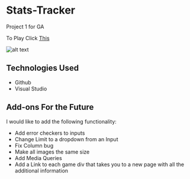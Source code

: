 # Stats-Tracker

Project 1 for GA

To Play Click [This](https://hall-of-games.herokuapp.com/)

![alt text](./images/HallOfGames.png)

## Technologies Used

- Github
- Visual Studio

## Add-ons For the Future

I would like to add the following functionality:

- Add error checkers to inputs
- Change Limit to a dropdown from an Input
- Fix Column bug
- Make all images the same size
- Add Media Queries
- Add a Link to each game div that takes you to a new page with all the additional information
